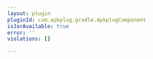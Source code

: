 ```yaml
---
layout: plugin
pluginId: com.apkplug.gradle.ApkplugComponent
isJarAvailable: true
error: ''
violations: []

---
```

